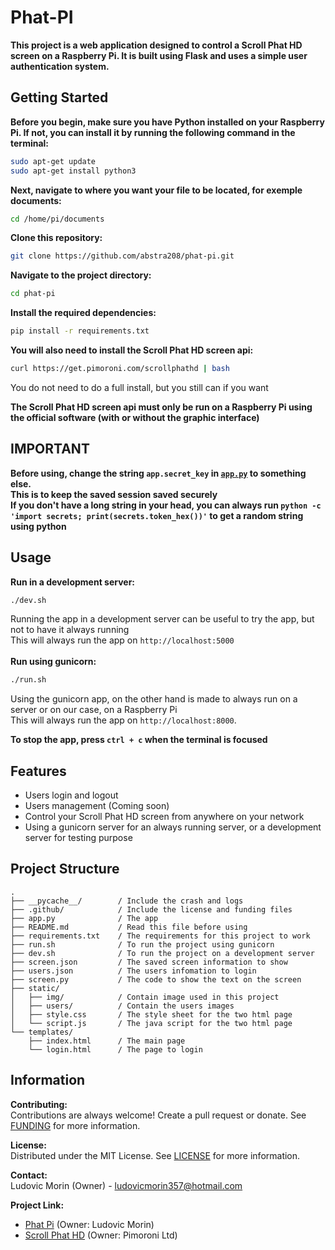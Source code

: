 # Phat-PI

**This project is a web application designed to control a Scroll Phat HD screen on a Raspberry Pi. It is built using Flask and uses a simple user authentication system.**

## Getting Started

**Before you begin, make sure you have Python installed on your Raspberry Pi. If not, you can install it by running the following command in the terminal:**

```sh
sudo apt-get update
sudo apt-get install python3
```

**Next, navigate to where you want your file to be located, for exemple documents:**
```sh
cd /home/pi/documents
```

**Clone this repository:**
```sh
git clone https://github.com/abstra208/phat-pi.git
```

**Navigate to the project directory:**
```sh
cd phat-pi
```

**Install the required dependencies:**
```sh
pip install -r requirements.txt
```

**You will also need to install the Scroll Phat HD screen api:**
```sh
curl https://get.pimoroni.com/scrollphathd | bash
```
You do not need to do a full install, but you still can if you want

**The Scroll Phat HD screen api must only be run on a Raspberry Pi using the official software (with or without the graphic interface)**

## IMPORTANT

**Before using, change the string `app.secret_key` in [`app.py`](https://github.com/abstra208/phat-pi/blob/main/app.py#L5) to something else.**<br>
**This is to keep the saved session saved securely**<br>
**If you don't have a long string in your head, you can always run `python -c 'import secrets; print(secrets.token_hex())'` to get a random string using python**

## Usage
**Run in a development server:**
```sh
./dev.sh
```
Running the app in a development server can be useful to try the app, but not to have it always running<br>
This will always run the app on `http://localhost:5000`<br><br>
**Run using gunicorn:**
```sh
./run.sh
```
Using the gunicorn app, on the other hand is made to always run on a server or on our case, on a Raspberry Pi<br>
This will always run the app on `http://localhost:8000`.<br>

**To stop the app, press `ctrl + c` when the terminal is focused**

## Features

- Users login and logout
- Users management (Coming soon)
- Control your Scroll Phat HD screen from anywhere on your network
- Using a gunicorn server for an always running server, or a development server for testing purpose

## Project Structure

```
.
├── __pycache__/        / Include the crash and logs
├── .github/            / Include the license and funding files
├── app.py              / The app
├── README.md           / Read this file before using
├── requirements.txt    / The requirements for this project to work
├── run.sh              / To run the project using gunicorn
├── dev.sh              / To run the project on a development server
├── screen.json         / The saved screen information to show
├── users.json          / The users infomation to login
├── screen.py           / The code to show the text on the screen
├── static/
│   ├── img/            / Contain image used in this project
│   ├── users/          / Contain the users images
│   ├── style.css       / The style sheet for the two html page
│   └── script.js       / The java script for the two html page
└── templates/
    ├── index.html      / The main page
    └── login.html      / The page to login
```

## Information

**Contributing:**<br>
Contributions are always welcome! Create a pull request or donate. See [FUNDING](/.github/FUNDING.yml) for more information.

**License:**<br>
Distributed under the MIT License. See [LICENSE](/.github/LICENSE) for more information.

**Contact:**<br>
Ludovic Morin (Owner) - ludovicmorin357@hotmail.com

**Project Link:**<br>
- [Phat Pi](https://github.com/abstra208/phat-pi) (Owner: Ludovic Morin)
- [Scroll Phat HD](https://github.com/pimoroni/scroll-phat-hd) (Owner: Pimoroni Ltd)
